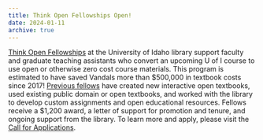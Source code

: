 ```yaml
---
title: Think Open Fellowships Open!
date: 2024-01-11
archive: true
---
```


[Think Open Fellowships](https://www.lib.uidaho.edu/open/fellowship/) at the University of Idaho library support faculty and graduate teaching assistants who convert an upcoming U of I course to use open or otherwise zero cost course materials. This program is estimated to have saved Vandals more than $500,000 in textbook costs since 2017! [Previous fellows](https://www.lib.uidaho.edu/open/fellowship/fellows.html) have created new interactive open textbooks, used existing public domain or open textbooks, and worked with the library to develop custom assignments and open educational resources. Fellows receive a $1,200 award, a letter of support for promotion and tenure, and ongoing support from the library. To learn more and apply, please visit the [Call for Applications](https://www.lib.uidaho.edu/open/fellowship/call.html).
